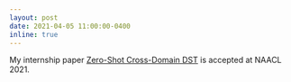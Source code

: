 ```yaml
---
layout: post
date: 2021-04-05 11:00:00-0400
inline: true
---
```


My internship paper [Zero-Shot Cross-Domain DST](https://www.aclweb.org/anthology/2021.naacl-main.448.pdf) is accepted at NAACL 2021.